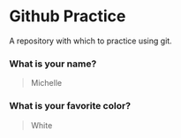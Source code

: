 # Github Practice

A repository with which to practice using git.

### What is your name?

> Michelle


### What is your favorite color?

> White

